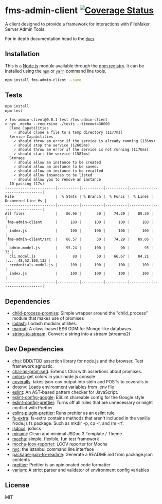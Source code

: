 # fms-admin-client [![Coverage Status](https://coveralls.io/repos/github/Luidog/fms-admin-client/badge.svg?branch=master)](https://coveralls.io/github/Luidog/fms-admin-client?branch=master)


A client designed to provide a framework for interactions with FileMaker Server Admin Tools.

For in depth documentation head to the [`docs`](https://luidog.github.io/fms-admin-client)

## Installation

This is a [Node.js](https://nodejs.org/) module available through the
[npm registry](https://www.npmjs.com/). It can be installed using the
[`npm`](https://docs.npmjs.com/getting-started/installing-npm-packages-locally)
or
[`yarn`](https://yarnpkg.com/en/)
command line tools.

```sh
npm install fms-admin-client --save
```

## Tests

```sh
npm install
npm test
```

```
> fms-admin-client@0.0.1 test /fms-admin-client
> nyc _mocha --recursive ./tests --timeout=30000
  Clone Capabilities
    ✓ should clone a file to a temp directory (1177ms)
  Service Capabilities
    ✓ should throw an error if the service is already running (136ms)
    ✓ should stop the service (12605ms)
    ✓ should throw an error if the service is not running (1170ms)
    ✓ should start the service (1587ms)
  Storage
    ✓ should allow an instance to be created
    ✓ should allow an instance to be saved.
    ✓ should allow an instance to be recalled
    ✓ should allow insances to be listed
    ✓ should allow you to remove an instance
  10 passing (17s)
-----------------------|----------|----------|----------|----------|-------------------|
File                   |  % Stmts | % Branch |  % Funcs |  % Lines | Uncovered Line #s |
-----------------------|----------|----------|----------|----------|-------------------|
All files              |    86.96 |       50 |    74.29 |    89.39 |                   |
 fms-admin-client      |      100 |      100 |      100 |      100 |                   |
  index.js             |      100 |      100 |      100 |      100 |                   |
 fms-admin-client/src  |    86.57 |       50 |    74.29 |    89.06 |                   |
  admin.model.js       |    95.24 |      100 |       90 |       95 |                73 |
  cli.model.js         |       80 |       50 |    66.67 |    84.21 |... ,48,52,100,133 |
  credentials.model.js |      100 |      100 |      100 |      100 |                   |
  index.js             |      100 |      100 |      100 |      100 |                   |
-----------------------|----------|----------|----------|----------|-------------------|
```

## Dependencies

* [child-process-promise](https://ghub.io/child-process-promise): Simple wrapper around the &quot;child_process&quot; module that makes use of promises
* [lodash](https://ghub.io/lodash): Lodash modular utilities.
* [marpat](https://ghub.io/marpat): A class-based ES6 ODM for Mongo-like databases.
* [string-to-stream](https://ghub.io/string-to-stream): Convert a string into a stream (streams2)

## Dev Dependencies

* [chai](https://ghub.io/chai): BDD/TDD assertion library for node.js and the browser. Test framework agnostic.
* [chai-as-promised](https://ghub.io/chai-as-promised): Extends Chai with assertions about promises.
* [colors](https://ghub.io/colors): get colors in your node.js console
* [coveralls](https://ghub.io/coveralls): takes json-cov output into stdin and POSTs to coveralls.io
* [dotenv](https://ghub.io/dotenv): Loads environment variables from .env file
* [eslint](https://ghub.io/eslint): An AST-based pattern checker for JavaScript.
* [eslint-config-google](https://ghub.io/eslint-config-google): ESLint shareable config for the Google style
* [eslint-config-prettier](https://ghub.io/eslint-config-prettier): Turns off all rules that are unnecessary or might conflict with Prettier.
* [eslint-plugin-prettier](https://ghub.io/eslint-plugin-prettier): Runs prettier as an eslint rule
* [fs-extra](https://ghub.io/fs-extra): fs-extra contains methods that aren&#39;t included in the vanilla Node.js fs package. Such as mkdir -p, cp -r, and rm -rf.
* [jsdocs](https://ghub.io/jsdocs): jsdocs
* [minami](https://ghub.io/minami): Clean and minimal JSDoc 3 Template / Theme
* [mocha](https://ghub.io/mocha): simple, flexible, fun test framework
* [mocha-lcov-reporter](https://ghub.io/mocha-lcov-reporter): LCOV reporter for Mocha
* [nyc](https://ghub.io/nyc): the Istanbul command line interface
* [package-json-to-readme](https://ghub.io/package-json-to-readme): Generate a README.md from package.json contents
* [prettier](https://ghub.io/prettier): Prettier is an opinionated code formatter
* [varium](https://ghub.io/varium): A strict parser and validator of environment config variables

## License

MIT
